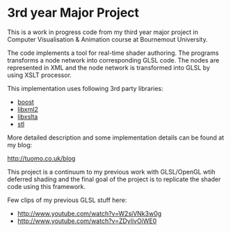 3rd year Major Project
======================

This is a work in progress code from my third year major project in Computer Visualisation & Animation course at Bournemout University. 

The code implements a tool for real-time shader authoring. The programs transforms a node network into corresponding GLSL code. The nodes are represented in XML and the node network is transformed into GLSL by using XSLT processor. 

This implementation uses following 3rd party libraries:

* [boost](http://www.boost.org/)
* [libxml2](http://www.xmlsoft.org/)
* [libxslta](http://xmlsoft.org/XSLT/)
* [stl](http://en.wikipedia.org/wiki/Standard_Template_Library)

More detailed description and some implementation details can be found at my blog: 

http://tuomo.co.uk/blog

This project is a continuum to my previous work with GLSL/OpenGL wtih deferred shading and the final goal of the project is to replicate the shader code using this framework. 

Few clips of my previous GLSL stuff here: 

* http://www.youtube.com/watch?v=W2siVNk3w0g
* http://www.youtube.com/watch?v=ZDylivOiWE0

